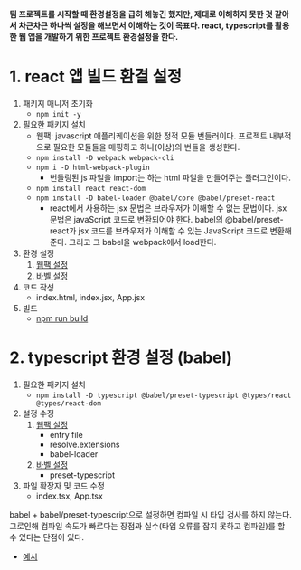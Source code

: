 **팀 프로젝트를 시작할 때 환경설정을 급히 해놓긴 했지만, 제대로 이해하지 못한 것 같아서 차근차근 하나씩 설정을 해보면서 이해하는 것이 목표다.
react, typescript를 활용한 웹 앱을 개발하기 위한 프로젝트 환경설정을 한다.**

# 1. react 앱 빌드 환결 설정

1. 패키지 매니저 초기화
   - `npm init -y`
2. 필요한 패키지 설치
   - 웹팩: javascript 애플리케이션을 위한 정적 모듈 번들러이다. 프로젝트 내부적으로 필요한 모듈들을 매핑하고 하나(이상)의 번들을 생성한다.
   - `npm install -D webpack webpack-cli`
   - `npm i -D html-webpack-plugin`
     - 번들링된 js 파일을 import는 하는 html 파일을 만들어주는 플러그인이다.
   - `npm install react react-dom`
   - `npm install -D babel-loader @babel/core @babel/preset-react`
     - react에서 사용하는 jsx 문법은 브라우저가 이해할 수 없는 문법이다. jsx 문법은 javaScript 코드로 변환되어야 한다. babel의 @babel/preset-react가 jsx 코드를 브라우저가 이해할 수 있는 JavaScript 코드로 변환해준다. 그리고 그 babel을 webpack에서 load한다.
3. 환경 설정
   1. [웹팩 설정](./webpack.config.js)
   2. [바벨 설정](babel.config.json)
4. 코드 작성
   - index.html, index.jsx, App.jsx
5. 빌드
   - [npm run build](./package.json)

# 2. typescript 환경 설정 (babel)

1. 필요한 패키지 설치
   - `npm install -D typescript @babel/preset-typescript @types/react @types/react-dom`
2. 설정 수정
   1. [웹팩 설정](./webpack.config.js)
      - entry file
      - resolve.extensions
      - babel-loader
   2. [바벨 설정](./babel.config.json)
      - preset-typescript
3. 파일 확장자 및 코드 수정
   - index.tsx, App.tsx

babel + babel/preset-typescript으로 설정하면 컴파일 시 타입 검사를 하지 않는다. 그로인해 컴파일 속도가 빠르다는 장점과 실수(타입 오류를 잡지 못하고 컴파일)를 할 수 있다는 단점이 있다.

- [예시](./src/App.tsx)

